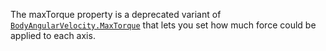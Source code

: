 The maxTorque property is a deprecated variant of
[`BodyAngularVelocity.MaxTorque`](https://create.roblox.com/docs/reference/engine/classes/BodyAngularVelocity#MaxTorque) that lets you set how much force
could be applied to each axis.